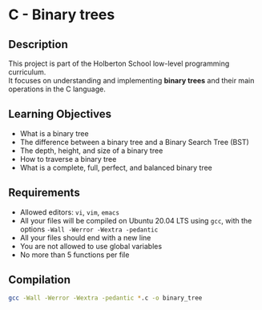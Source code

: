 #  C - Binary trees

## Description
This project is part of the Holberton School low-level programming curriculum.  
It focuses on understanding and implementing **binary trees** and their main operations in the C language.

## Learning Objectives
- What is a binary tree
- The difference between a binary tree and a Binary Search Tree (BST)
- The depth, height, and size of a binary tree
- How to traverse a binary tree
- What is a complete, full, perfect, and balanced binary tree

## Requirements
- Allowed editors: `vi`, `vim`, `emacs`
- All your files will be compiled on Ubuntu 20.04 LTS using `gcc`, with the options `-Wall -Werror -Wextra -pedantic`
- All your files should end with a new line
- You are not allowed to use global variables
- No more than 5 functions per file

## Compilation
```bash
gcc -Wall -Werror -Wextra -pedantic *.c -o binary_tree
